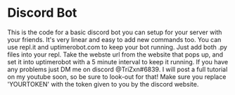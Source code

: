 # Discord Bot
This is the code for a basic discord bot you can setup for your server with your friends. It's very linear and easy to add new commands too. You can use repl.it and uptimerobot.com to keep your bot running. Just add both .py files into your repl. Take the webste url from the website that pops up, and set it into uptimerobot with a 5 minute interval to keep it running. If you have any problems just DM me on discord @TriZxn#6839. I will post a full tutorial on my youtube soon, so be sure to look-out for that! Make sure you replace 'YOURTOKEN' with the token given to you by the discord website.
